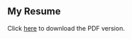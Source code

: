 ## My Resume

Click [here](https://github.com/cijogeorge/resume/raw/master/resume_cijo.pdf) to download the PDF version.
